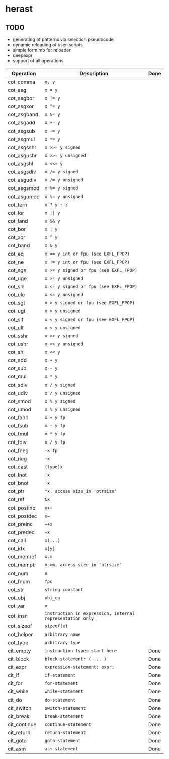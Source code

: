 # herast

## TODO
  - generating of patterns via selection pseudocode
  - dynamic reloading of user-scripts
  - simple form mb for reloader
  - deepexpr
  - support of all operations

| Operation | Description | Done |
|-----------|-------------|------|
| cot_comma | `x, y` | |
| cot_asg | `x = y` | |
| cot_asgbor | `x \|= y` | |
| cot_asgxor | `x ^= y` | |
| cot_asgband | `x &= y` | |
| cot_asgadd | `x += y` | |
| cot_asgsub | `x -= y` | |
| cot_asgmul | `x *= y` | |
| cot_asgsshr | `x >>= y signed` | |
| cot_asgushr | `x >>= y unsigned` | |
| cot_asgshl | `x <<= y` | |
| cot_asgsdiv | `x /= y signed` | |
| cot_asgudiv | `x /= y unsigned` | |
| cot_asgsmod | `x %= y signed` | |
| cot_asgumod | `x %= y unsigned` | |
| cot_tern | `x ? y : z` | |
| cot_lor | `x \|\| y` | |
| cot_land | `x && y` | |
| cot_bor | `x \| y` | |
| cot_xor | `x ^ y` | |
| cot_band | `x & y` | |
| cot_eq | `x == y int or fpu (see EXFL_FPOP)` | |
| cot_ne | `x != y int or fpu (see EXFL_FPOP)` | |
| cot_sge | `x >= y signed or fpu (see EXFL_FPOP)` | |
| cot_uge | `x >= y unsigned` | |
| cot_sle | `x <= y signed or fpu (see EXFL_FPOP)` | |
| cot_ule | `x <= y unsigned` | |
| cot_sgt | `x > y signed or fpu (see EXFL_FPOP)` | |
| cot_ugt | `x > y unsigned` | |
| cot_slt | `x < y signed or fpu (see EXFL_FPOP)` | |
| cot_ult | `x < y unsigned` | |
| cot_sshr | `x >> y signed` | |
| cot_ushr | `x >> y unsigned` | |
| cot_shl | `x << y` | |
| cot_add | `x + y` | |
| cot_sub | `x - y` | |
| cot_mul | `x * y` | |
| cot_sdiv | `x / y signed` | |
| cot_udiv | `x / y unsigned` | |
| cot_smod | `x % y signed` | |
| cot_umod | `x % y unsigned` | |
| cot_fadd | `x + y fp` | |
| cot_fsub | `x - y fp` | |
| cot_fmul | `x * y fp` | |
| cot_fdiv | `x / y fp` | |
| cot_fneg | `-x fp` | |
| cot_neg | `-x` | |
| cot_cast | `(type)x` | |
| cot_lnot | `!x` | |
| cot_bnot | `~x` | |
| cot_ptr | `*x, access size in 'ptrsize'` | |
| cot_ref | `&x` | |
| cot_postinc | `x++` | |
| cot_postdec | `x–` | |
| cot_preinc | `++x` | |
| cot_predec | `–x` | |
| cot_call | `x(...)` | |
| cot_idx | `x[y]` | |
| cot_memref | `x.m` | |
| cot_memptr | `x->m, access size in 'ptrsize'` | |
| cot_num | `n` | |
| cot_fnum | `fpc` | |
| cot_str | `string constant` | |
| cot_obj | `obj_ea` | |
| cot_var | `v` | |
| cot_insn | `instruction in expression, internal representation only` | |
| cot_sizeof | `sizeof(x)` | |
| cot_helper | `arbitrary name` | |
| cot_type | `arbitrary type` | |
| cit_empty | `instruction types start here` | Done|
| cit_block | `block-statement: { ... }` |Done |
| cit_expr | `expression-statement: expr;` |Done |
| cit_if | `if-statement` | Done|
| cit_for | `for-statement` | Done|
| cit_while | `while-statement` |Done |
| cit_do | `do-statement` |Done |
| cit_switch | `switch-statement` | Done|
| cit_break | `break-statement` | Done|
| cit_continue | `continue-statement` | Done |
| cit_return | `return-statement` | Done|
| cit_goto | `goto-statement` | Done|
| cit_asm | `asm-statement` | Done |
